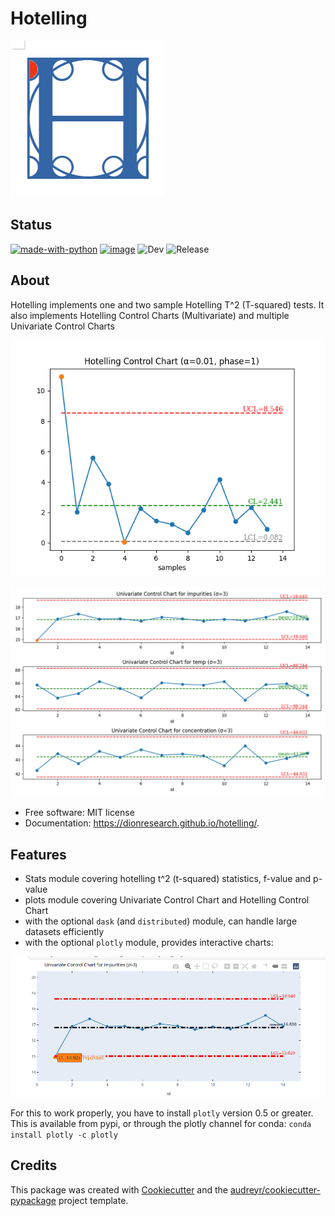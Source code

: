 Hotelling
=========


![image](https://github.com/dionresearch/hotelling/raw/master/png/hotelling_logo.png)


Status
------
[![made-with-python](https://img.shields.io/badge/Made%20with-Python-1f425f.svg)](https://www.python.org/)
[![image](https://img.shields.io/pypi/v/hotelling.svg)](https://pypi.python.org/pypi/hotelling) 
![Dev](https://github.com/dionresearch/hotelling/actions/workflows/dev.yml/badge.svg)
![Release](https://github.com/dionresearch/hotelling/actions/workflows/release.yml/badge.svg)

About
-----

Hotelling implements one and two sample Hotelling T\^2 (T-squared) tests.
It also implements Hotelling Control Charts (Multivariate) and multiple
Univariate Control Charts

  ![image](https://github.com/dionresearch/hotelling/raw/master/png/hotelling_control_chart.png)

  ![image](https://github.com/dionresearch/hotelling/raw/master/png/univariate_chart.png)


-   Free software: MIT license
-   Documentation: <https://dionresearch.github.io/hotelling/>.

Features
--------

-   Stats module covering hotelling t^2 (t-squared) statistics, f-value and p-value
-   plots module covering Univariate Control Chart and Hotelling Control Chart
-   with the optional `dask` (and `distributed`) module, can handle large datasets efficiently
-   with the optional `plotly` module, provides interactive charts:

  ![image](https://github.com/dionresearch/hotelling/raw/master/png/interactive.png)


For this to work properly, you have to install `plotly` version 0.5 or greater. This is available from pypi, or through
the plotly channel for conda: `conda install plotly -c plotly`

Credits
-------

This package was created with
[Cookiecutter](https://github.com/audreyr/cookiecutter) and the
[audreyr/cookiecutter-pypackage](https://github.com/audreyr/cookiecutter-pypackage)
project template.
